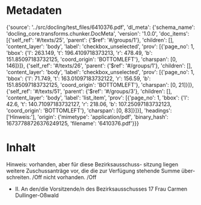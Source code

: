 # Metadaten
{'source': '../src/docling/test_files/6410376.pdf', 'dl_meta': {'schema_name': 'docling_core.transforms.chunker.DocMeta', 'version': '1.0.0', 'doc_items': [{'self_ref': '#/texts/25', 'parent': {'$ref': '#/groups/1'}, 'children': [], 'content_layer': 'body', 'label': 'checkbox_unselected', 'prov': [{'page_no': 1, 'bbox': {'l': 263.149, 't': 196.4109718373213, 'r': 478.49, 'b': 151.85097183732125, 'coord_origin': 'BOTTOMLEFT'}, 'charspan': [0, 146]}]}, {'self_ref': '#/texts/26', 'parent': {'$ref': '#/groups/1'}, 'children': [], 'content_layer': 'body', 'label': 'checkbox_unselected', 'prov': [{'page_no': 1, 'bbox': {'l': 71.749, 't': 163.01097183732122, 'r': 156.59, 'b': 151.85097183732125, 'coord_origin': 'BOTTOMLEFT'}, 'charspan': [0, 21]}]}, {'self_ref': '#/texts/51', 'parent': {'$ref': '#/groups/3'}, 'children': [], 'content_layer': 'body', 'label': 'list_item', 'prov': [{'page_no': 1, 'bbox': {'l': 42.6, 't': 140.71097183732127, 'r': 218.06, 'b': 107.25097183732123, 'coord_origin': 'BOTTOMLEFT'}, 'charspan': [0, 83]}]}], 'headings': ['Hinweis:'], 'origin': {'mimetype': 'application/pdf', 'binary_hash': 16737788726376249125, 'filename': '6410376.pdf'}}}

# Inhalt
Hinweis:
vorhanden, aber für diese Bezirksausschuss- sitzung liegen weitere Zuschussanträge vor, die die zur Verfügung stehende Summe über- schreiten. /Off
nicht vorhanden. /Off
- II. An den/die Vorsitzende/n des Bezirksausschusses 17 Frau Carmen Dullinger-Oßwald